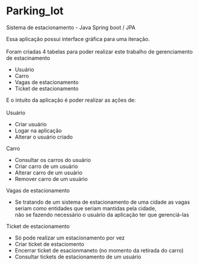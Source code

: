 # Parking_lot
Sistema de estacionamento - Java Spring boot / JPA<br />

Essa aplicação possui interface gráfica para uma iteração.<br />
<br />
Foram criadas 4 tabelas para poder realizar este trabalho de gerenciamento de estacinamento<br />
- Usuário<br />
- Carro<br />
- Vagas de estacionamento<br />
- Ticket de estacionamento<br />


E o intuito da aplicação é poder realizar as ações de:<br />
<br />
Usuário<br />
- Criar usuário<br />
- Logar na aplicação<br />
- Alterar o usuário criado<br />

Carro <br />
- Consultar os carros do usuário<br />
- Criar carro de um usuário<br />
- Alterar carro de um usuário<br />
- Remover carro de um usuário<br />

Vagas de estacionamento<br />
- Se tratando de um sistema de estacionamento de uma cidade as vagas seriam como entidades que seriam mantidas pela cidade, <br />
 não se fazendo necessário o usuário da aplicação ter que gerenciá-las<br />

Ticket de estacionamento<br />
- Só pode realizar um estacionamento por vez<br />
- Criar ticket de estaciomento<br />
- Encerrar ticket de esacionmaneto (no momento da retirada do carro)<br />
- Consultar tickets de estacionamento de um usuário<br />
   


